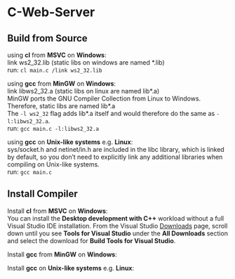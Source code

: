 <h1>C-Web-Server</h1>

<h2>Build from Source</h2>

<p>
    using <strong>cl</strong> from <strong>MSVC</strong> on <strong>Windows</strong>:<br>
    link ws2_32.lib (static libs on windows are named *.lib)<br>
    run: <code>cl main.c /link ws2_32.lib</code><br>
</p>

<p>
    using <strong>gcc</strong> from <strong>MinGW</strong> on <strong>Windows</strong>:<br>
    link libws2_32.a (static libs on linux are named lib*.a)<br>
    MinGW ports the GNU Compiler Collection from Linux to Windows. Therefore, static libs are named lib*.a<br>
    The <code>-l ws2_32</code> flag adds lib*.a itself and would therefore do the same as <code>-l:libws2_32.a</code>.<br>
    run: <code>gcc main.c -l:libws2_32.a</code><br>
</p>

<p>
    using <strong>gcc</strong> on <strong>Unix-like systems</strong> e.g. <strong>Linux</strong>:<br>
    sys/socket.h and netinet/in.h are included in the libc library, which is linked by default, so you don’t need to explicitly link any additional libraries when compiling on Unix-like systems.<br>
    run: <code>gcc main.c</code><br>
</p>

<h2>Install Compiler</h2>

<p>
    Install <strong>cl</strong> from <strong>MSVC</strong> on <strong>Windows</strong>:<br>
    You can install the <strong>Desktop development with C++</strong> workload without a full Visual Studio IDE installation. From the Visual Studio <a href="https://visualstudio.microsoft.com/downloads/">Downloads</a> page, scroll down until you see <strong>Tools for Visual Studio</strong> under the <strong>All Downloads</strong> section and select the download for <strong>Build Tools for Visual Studio</strong>.<br>
</p>

<p>
    Install <strong>gcc</strong> from <strong>MinGW</strong> on <strong>Windows</strong>:<br>
</p>

<p>
    Install <strong>gcc</strong> on <strong>Unix-like systems</strong> e.g. <strong>Linux</strong>:<br>
</p>
